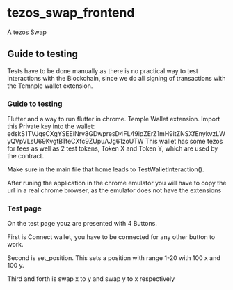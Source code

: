 # tezos_swap_frontend

A tezos Swap

## Guide to testing

Tests have to be done manually as there is no practical way to test interactions with the Blockchain, since we do all signing of transactions with the Temnple wallet extension.

### Guide to testing
Flutter and a way to run flutter in chrome.
Temple Wallet extension.
Import this Private key into the wallet: edskS1TVJqsCXgYSEEiNrv8GDwpresD4FL49ipZErZ1mH9itZNSXfEnykvzLWyQVpVLsU69KvgtBTteCXfc9ZUpuAJg61zoUTW
This wallet has some tezos for fees as well as 2 test tokens, Token X and Token Y, which are used by the contract.

Make sure in the main file that home leads to TestWalletInteraction().

After runing the application in the chrome emulator you will have to copy the url in a real chrome browser, as the emulator does not have the extensions


### Test page

On the test page youz are presented with 4 Buttons.

First is Connect wallet, you have to be connected for any other button to work.

Second is set_position. This sets a position with range 1-20 with 100 x and 100 y.

Third and forth is swap x to y and swap y to x respectively







